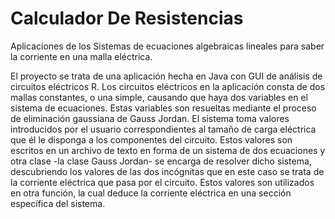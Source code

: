 # Calculador De Resistencias
Aplicaciones de los Sistemas de ecuaciones algebraicas lineales para saber la corriente en una malla eléctrica.

El proyecto se trata de una aplicación hecha en Java con GUI de análisis de circuitos eléctricos R. Los circuitos eléctricos en la aplicación consta de dos mallas constantes, o una simple, causando que haya dos variables en el sistema de ecuaciones. Estas variables son resueltas mediante el proceso de eliminación gaussiana de Gauss Jordan.
El sistema toma valores introducidos por el usuario correspondientes al tamaño de carga eléctrica que él le disponga a los componentes del circuito. Estos valores son escritos en un archivo de texto en forma de un sistema de dos ecuaciones y otra clase -la clase Gauss Jordan- se encarga de resolver dicho sistema, descubriendo los valores de las dos incógnitas que en este caso se trata de la corriente eléctrica que pasa por el circuito. Estos valores son utilizados en otra función, la cual deduce la corriente eléctrica en una sección específica del sistema.
